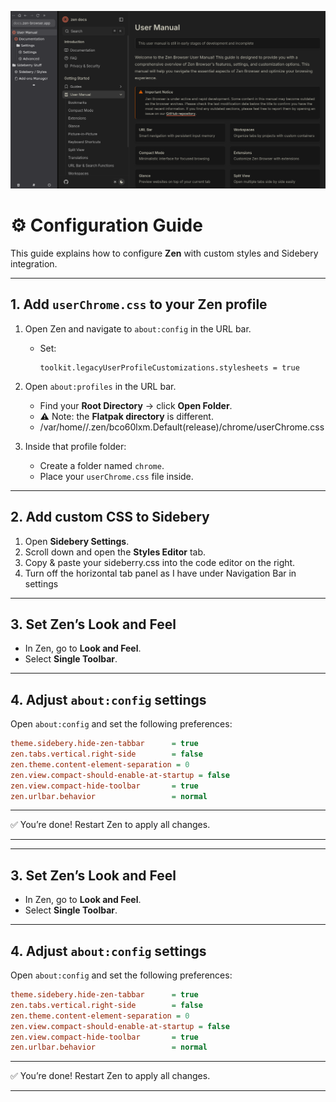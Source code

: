 ![Demo](assets/demo.png)

# ⚙️ Configuration Guide

This guide explains how to configure **Zen** with custom styles and Sidebery integration.

---

## 1. Add `userChrome.css` to your Zen profile

1. Open Zen and navigate to `about:config` in the URL bar.

   * Set:

     ```
     toolkit.legacyUserProfileCustomizations.stylesheets = true
     ```

2. Open `about:profiles` in the URL bar.

   * Find your **Root Directory** → click **Open Folder**.
   * ⚠️ Note: the **Flatpak directory** is different.
   * /var/home/<user>/.zen/bco60lxm.Default(release)/chrome/userChrome.css

3. Inside that profile folder:

   * Create a folder named `chrome`.
   * Place your `userChrome.css` file inside.

---

## 2. Add custom CSS to Sidebery

1. Open **Sidebery Settings**.
2. Scroll down and open the **Styles Editor** tab.
3. Copy & paste your sideberry.css into the code editor on the right.
4. Turn off the horizontal tab panel as I have under Navigation Bar in settings 

---

## 3. Set Zen’s Look and Feel

* In Zen, go to **Look and Feel**.
* Select **Single Toolbar**.

---

## 4. Adjust `about:config` settings

Open `about:config` and set the following preferences:

```ini
theme.sidebery.hide-zen-tabbar      = true
zen.tabs.vertical.right-side        = false
zen.theme.content-element-separation = 0
zen.view.compact-should-enable-at-startup = false
zen.view.compact-hide-toolbar       = true
zen.urlbar.behavior                 = normal
```

---

✅ You’re done! Restart Zen to apply all changes.

---



---

## 3. Set Zen’s Look and Feel

* In Zen, go to **Look and Feel**.
* Select **Single Toolbar**.

---

## 4. Adjust `about:config` settings

Open `about:config` and set the following preferences:

```ini
theme.sidebery.hide-zen-tabbar      = true
zen.tabs.vertical.right-side        = false
zen.theme.content-element-separation = 0
zen.view.compact-should-enable-at-startup = false
zen.view.compact-hide-toolbar       = true
zen.urlbar.behavior                 = normal
```

---

✅ You’re done! Restart Zen to apply all changes.

---


